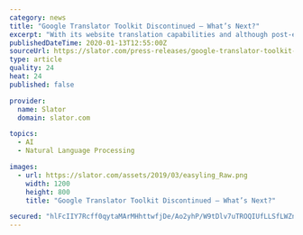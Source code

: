 ```yaml
---
category: news
title: "Google Translator Toolkit Discontinued – What’s Next?"
excerpt: "With its website translation capabilities and although post-editing of machine translation was possible, many sites stuck with Google’s auto translation, which tends to work fine with “big” languages but has poorer results with languages spoken by smaller populations. As Google’s tool faded out, users have several options to go forward ..."
publishedDateTime: 2020-01-13T12:55:00Z
sourceUrl: https://slator.com/press-releases/google-translator-toolkit-discontinued-whats-next/
type: article
quality: 24
heat: 24
published: false

provider:
  name: Slator
  domain: slator.com

topics:
  - AI
  - Natural Language Processing

images:
  - url: https://slator.com/assets/2019/03/easyling_Raw.png
    width: 1200
    height: 800
    title: "Google Translator Toolkit Discontinued – What’s Next?"

secured: "hlFcIIY7Rcff0qytaMArMHhttwfjDe/Ao2yhP/W9tDlv7uTROQIUfLLSfLWZnpCyP9mn7/EzvCkTt3zEhrjtGk4lSkgQPpsTQgSnJTM6kURavTN0FBNTB8f/2LrG8uV2bbRlu3spmBTBZR3IamoJ8yinRA0pwSc3b35gMUtyd3c/cW+IXTfFxJ3nn4iClc9lXxHYlfUX/gQsvnPsjybGoUsCK+Nuo2GmLvAD4/fRvZhyx303y+8h8MliABWelhDglFQl+XUJeWsCJx0TZNC3Ss7t76kUjtaaBszcgAcD+qcgYLT3jd1CoPgz92cttomF23c/5M9nHzevSaSLYEEeVROq+NlNpc1g+RSJbvtAkAHm5BJV5B5xUAliJtEWwXqB5s6WfPl/B+yE7wPyQqrRJkMx0iNAV3WTFZahQk+pgeqJT07fmY5o5QTuCWRMruYAsr0LupvGLWsUs4Tc8zPOGA==;OBltbz3QQFZ7fTLO6RXbmg=="
---
```


